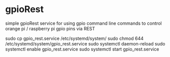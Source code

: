 # gpioRest
simple gpioRest service for using gpio command line commands to control orange pi / raspberry pi gpio pins via REST



sudo cp gpio_rest.service /etc/systemd/system/
sudo chmod 644 /etc/systemd/system/gpio_rest.service
sudo systemctl daemon-reload
sudo systemctl enable gpio_rest.service
sudo systemctl start gpio_rest.service
